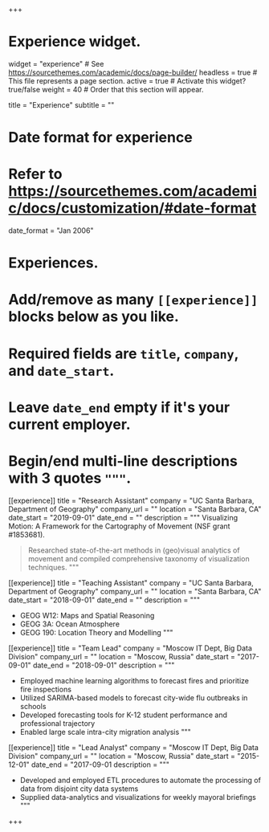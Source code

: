 +++
# Experience widget.
widget = "experience"  # See https://sourcethemes.com/academic/docs/page-builder/
headless = true  # This file represents a page section.
active = true  # Activate this widget? true/false
weight = 40  # Order that this section will appear.

title = "Experience"
subtitle = ""

# Date format for experience
#   Refer to https://sourcethemes.com/academic/docs/customization/#date-format
date_format = "Jan 2006"

# Experiences.
#   Add/remove as many `[[experience]]` blocks below as you like.
#   Required fields are `title`, `company`, and `date_start`.
#   Leave `date_end` empty if it's your current employer.
#   Begin/end multi-line descriptions with 3 quotes `"""`.
[[experience]]
  title = "Research Assistant"
  company = "UC Santa Barbara, Department of Geography"
  company_url = ""
  location = "Santa Barbara, CA"
  date_start = "2019-09-01"
  date_end = ""
  description = """
  Visualizing Motion: A Framework for the Cartography of Movement (NSF grant #1853681).
  > Researched state-of-the-art methods in (geo)visual analytics of movement and compiled
  > comprehensive taxonomy of visualization techniques.
  """

[[experience]]
  title = "Teaching Assistant"
  company = "UC Santa Barbara, Department of Geography"
  company_url = ""
  location = "Santa Barbara, CA"
  date_start = "2018-09-01"
  date_end = ""
  description = """
  * GEOG W12: Maps and Spatial Reasoning 
  * GEOG 3A: Ocean Atmosphere
  * GEOG 190: Location Theory and Modelling
  """

  [[experience]]
  title = "Team Lead"
  company = "Moscow IT Dept, Big Data Division"
  company_url = ""
  location = "Moscow, Russia"
  date_start = "2017-09-01"
  date_end = "2018-09-01"
  description = """
  * Employed machine learning algorithms to forecast fires and prioritize fire inspections 
  * Utilized SARIMA-based models to forecast city-wide flu outbreaks in schools
  * Developed forecasting tools for K-12 student performance and professional trajectory
  * Enabled large scale intra-city migration analysis
  """

[[experience]]
  title = "Lead Analyst"
  company = "Moscow IT Dept, Big Data Division"
  company_url = ""
  location = "Moscow, Russia"
  date_start = "2015-12-01"
  date_end = "2017-09-01
  description = """
  * Developed and employed ETL procedures to automate the processing of data from disjoint city
  data systems
  * Supplied data-analytics and visualizations for weekly mayoral briefings 
"""

+++

